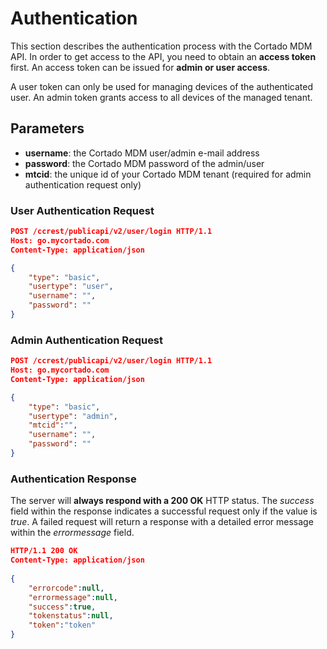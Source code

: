 # Authentication

This section describes the authentication process with the Cortado MDM API. In order to get access to the API, you need to obtain an **access token** first. An access token can be issued for **admin or user access**.

A user token can only be used for managing devices of the authenticated user. An admin token grants access to all devices of the managed tenant.

## Parameters
* **username**: the Cortado MDM user/admin e-mail address
* **password**: the Cortado MDM password of the admin/user
* **mtcid**: the unique id of your Cortado MDM tenant (required for admin authentication request only)

### User Authentication Request

```json
POST /ccrest/publicapi/v2/user/login HTTP/1.1
Host: go.mycortado.com
Content-Type: application/json

{
    "type": "basic",
    "usertype": "user",
    "username": "",
    "password": ""
}
```

### Admin Authentication Request

```json
POST /ccrest/publicapi/v2/user/login HTTP/1.1
Host: go.mycortado.com
Content-Type: application/json

{
    "type": "basic",
    "usertype": "admin",
    "mtcid":"",
    "username": "",
    "password": ""
}
```

### Authentication Response

The server will **always respond with a 200 OK** HTTP status. The *success* field within the response indicates a successful request only if the value is *true*. A failed request will return a response with a detailed error message within the *errormessage* field.

```json
HTTP/1.1 200 OK
Content-Type: application/json
 
{
    "errorcode":null,
    "errormessage":null,
    "success":true,
    "tokenstatus":null,
    "token":"token"
}
```